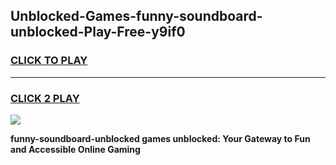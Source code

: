 
## Unblocked-Games-funny-soundboard-unblocked-Play-Free-y9if0
<h3>
<a href="https://premium76.site?title=funny-soundboard-unblocked&ref=23A">CLICK TO PLAY</a></h3>
<hr>

<h3>
<a href="https://premium76.site?title=funny-soundboard-unblocked&ref=23A">CLICK 2 PLAY</a>
  
</h3>

<a href="https://premium76.site?title=funny-soundboard-unblocked&ref=23A"><img src="https://clearcache.store/games.png"></a>


**funny-soundboard-unblocked games unblocked: Your Gateway to Fun and Accessible Online Gaming**
